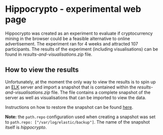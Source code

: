# Hippocrypto - experimental web page

Hippocrypto was created as an experiment to evaluate if cryptocurrency mining in the browser could be a feasible alternative to online advertisement. The experiment ran for 4 weeks and attracted 107 participants. The results of the experiment (including visualisations) can be found in _results-and-visualisations.zip_ file.

## How to view the results

Unfortunately, at the moment the only way to view the results is to spin up an [ELK](https://www.elastic.co/elk-stack) server and import a snapshot that is contained within the _results-and-visualisations.zip_ file. The file contains a complete snapshot of the server as well as visualisations that can be imported to view the data.

Instructions on how to restore the snapshot can be found [here](https://qbox.io/blog/elasticsearch-data-snapshots-restore-tutorial).

**Note:** the `path.repo` configuration used when creating a snapshot was set to `path.repo: ["/var/log/elastic/backup"]`. The name of the snapshot itself is _hippocrypto_. 